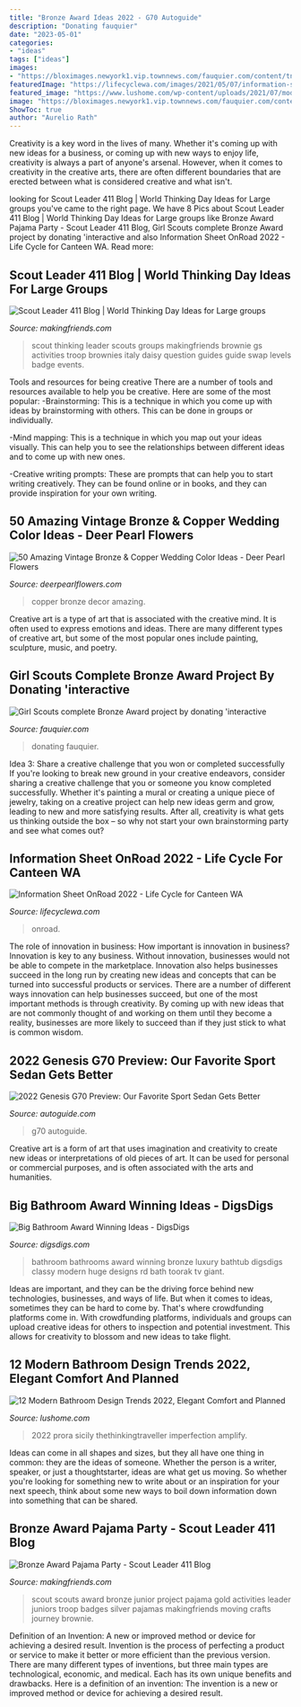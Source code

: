 ```yaml
---
title: "Bronze Award Ideas 2022 - G70 Autoguide"
description: "Donating fauquier"
date: "2023-05-01"
categories:
- "ideas"
tags: ["ideas"]
images:
- "https://bloximages.newyork1.vip.townnews.com/fauquier.com/content/tncms/assets/v3/editorial/5/d5/5d524d8c-7db7-11ea-a3d7-dbea515ad2d9/5e94b3fc9c561.image.jpg"
featuredImage: "https://lifecyclewa.com/images/2021/05/07/information-sheet-2022-3.jpg"
featured_image: "https://www.lushome.com/wp-content/uploads/2021/07/modern-bathroom-design-ideas-18.jpg"
image: "https://bloximages.newyork1.vip.townnews.com/fauquier.com/content/tncms/assets/v3/editorial/5/d5/5d524d8c-7db7-11ea-a3d7-dbea515ad2d9/5e94b3fc9c561.image.jpg"
ShowToc: true
author: "Aurelio Rath"
---
```



Creativity is a key word in the lives of many. Whether it's coming up with new ideas for a business, or coming up with new ways to enjoy life, creativity is always a part of anyone's arsenal. However, when it comes to creativity in the creative arts, there are often different boundaries that are erected between what is considered creative and what isn't.

	

		
looking for Scout Leader 411 Blog | World Thinking Day Ideas for Large groups you've came to the right page. We have 8 Pics about Scout Leader 411 Blog | World Thinking Day Ideas for Large groups like Bronze Award Pajama Party - Scout Leader 411 Blog, Girl Scouts complete Bronze Award project by donating &#039;interactive and also Information Sheet OnRoad 2022 - Life Cycle for Canteen WA. Read more:
		
    
## Scout Leader 411 Blog | World Thinking Day Ideas For Large Groups

<img loading=lazy src="http://makingfriends.com/girl-scout-leader/wp-content/uploads/2013/12/thinkingday.jpg" onerror="this.onerror=null;this.src='https://tse3.mm.bing.net/th?id=OIP.ne6d_zZZ6WWd7-fh2yMnjwHaIk&amp;pid=15.1';" alt="Scout Leader 411 Blog | World Thinking Day Ideas for Large groups">

_Source: makingfriends.com_

>scout thinking leader scouts groups makingfriends brownie gs activities troop brownies italy daisy question guides guide swap levels badge events. 

	

Tools and resources for being creative
There are a number of tools and resources available to help you be creative. Here are some of the most popular:
-Brainstorming: This is a technique in which you come up with ideas by brainstorming with others. This can be done in groups or individually.

-Mind mapping: This is a technique in which you map out your ideas visually. This can help you to see the relationships between different ideas and to come up with new ones.

-Creative writing prompts: These are prompts that can help you to start writing creatively. They can be found online or in books, and they can provide inspiration for your own writing.

    
## 50 Amazing Vintage Bronze &amp; Copper Wedding Color Ideas - Deer Pearl Flowers

<img loading=lazy src="http://www.deerpearlflowers.com/wp-content/uploads/2015/01/Vintage-Copper-Wedding-Color-Ideas.jpg" onerror="this.onerror=null;this.src='https://tse4.mm.bing.net/th?id=OIP.SZtmFeVgvb-WadYVETWIdgHaQT&amp;pid=15.1';" alt="50 Amazing Vintage Bronze &amp; Copper Wedding Color Ideas - Deer Pearl Flowers">

_Source: deerpearlflowers.com_

>copper bronze decor amazing. 

	

Creative art is a type of art that is associated with the creative mind. It is often used to express emotions and ideas. There are many different types of creative art, but some of the most popular ones include painting, sculpture, music, and poetry.

    
## Girl Scouts Complete Bronze Award Project By Donating &#039;interactive

<img loading=lazy src="https://bloximages.newyork1.vip.townnews.com/fauquier.com/content/tncms/assets/v3/editorial/5/d5/5d524d8c-7db7-11ea-a3d7-dbea515ad2d9/5e94b3fc9c561.image.jpg" onerror="this.onerror=null;this.src='https://tse4.mm.bing.net/th?id=OIP.ZTItmTOOZcUwfRiOjCbr4gHaJ4&amp;pid=15.1';" alt="Girl Scouts complete Bronze Award project by donating &#039;interactive">

_Source: fauquier.com_

>donating fauquier. 

	

Idea 3: Share a creative challenge that you won or completed successfully
If you're looking to break new ground in your creative endeavors, consider sharing a creative challenge that you or someone you know completed successfully. Whether it's painting a mural or creating a unique piece of jewelry, taking on a creative project can help new ideas germ and grow, leading to new and more satisfying results. After all, creativity is what gets us thinking outside the box – so why not start your own brainstorming party and see what comes out?

    
## Information Sheet OnRoad 2022 - Life Cycle For Canteen WA

<img loading=lazy src="https://lifecyclewa.com/images/2021/05/07/information-sheet-2022-3.jpg" onerror="this.onerror=null;this.src='https://tse2.mm.bing.net/th?id=OIP.LxUcUrNLhL_3DPIuDbdJTgAAAA&amp;pid=15.1';" alt="Information Sheet OnRoad 2022 - Life Cycle for Canteen WA">

_Source: lifecyclewa.com_

>onroad. 

	

The role of innovation in business: How important is innovation in business?
Innovation is key to any business. Without innovation, businesses would not be able to compete in the marketplace. Innovation also helps businesses succeed in the long run by creating new ideas and concepts that can be turned into successful products or services. There are a number of different ways innovation can help businesses succeed, but one of the most important methods is through creativity. By coming up with new ideas that are not commonly thought of and working on them until they become a reality, businesses are more likely to succeed than if they just stick to what is common wisdom.

    
## 2022 Genesis G70 Preview: Our Favorite Sport Sedan Gets Better

<img loading=lazy src="https://www.autoguide.com/blog/wp-content/gallery/2022-genesis-g70-preview-2021-03-26/2022-Genesis-G70-Preview-08.jpg" onerror="this.onerror=null;this.src='https://tse2.mm.bing.net/th?id=OIP.CQUnYtaKrqWuN5pRko7ovQHaE8&amp;pid=15.1';" alt="2022 Genesis G70 Preview: Our Favorite Sport Sedan Gets Better">

_Source: autoguide.com_

>g70 autoguide. 

	

Creative art is a form of art that uses imagination and creativity to create new ideas or interpretations of old pieces of art. It can be used for personal or commercial purposes, and is often associated with the arts and humanities.

    
## Big Bathroom Award Winning Ideas - DigsDigs

<img loading=lazy src="https://www.digsdigs.com/photos/big-bathroom-2.jpg" onerror="this.onerror=null;this.src='https://tse2.mm.bing.net/th?id=OIP.5Fiz0_7_Ru36t9okUK4MbAHaE6&amp;pid=15.1';" alt="Big Bathroom Award Winning Ideas - DigsDigs">

_Source: digsdigs.com_

>bathroom bathrooms award winning bronze luxury bathtub digsdigs classy modern huge designs rd bath toorak tv giant. 

	

Ideas are important, and they can be the driving force behind new technologies, businesses, and ways of life. But when it comes to ideas, sometimes they can be hard to come by. That's where crowdfunding platforms come in. With crowdfunding platforms, individuals and groups can upload creative ideas for others to inspection and potential investment. This allows for creativity to blossom and new ideas to take flight.

    
## 12 Modern Bathroom Design Trends 2022, Elegant Comfort And Planned

<img loading=lazy src="https://www.lushome.com/wp-content/uploads/2021/07/modern-bathroom-design-ideas-18.jpg" onerror="this.onerror=null;this.src='https://tse3.mm.bing.net/th?id=OIP.4A1Al9xae8gBKMHBkajOVwHaE4&amp;pid=15.1';" alt="12 Modern Bathroom Design Trends 2022, Elegant Comfort and Planned">

_Source: lushome.com_

>2022 prora sicily thethinkingtraveller imperfection amplify. 

	

Ideas can come in all shapes and sizes, but they all have one thing in common: they are the ideas of someone. Whether the person is a writer, speaker, or just a thoughtstarter, ideas are what get us moving. So whether you're looking for something new to write about or an inspiration for your next speech, think about some new ways to boil down information down into something that can be shared.

    
## Bronze Award Pajama Party - Scout Leader 411 Blog

<img loading=lazy src="https://makingfriends.com/girl-scout-leader/wp-content/uploads/2013/07/IMG_1921_edited-2-1024x549.jpg" onerror="this.onerror=null;this.src='https://tse4.mm.bing.net/th?id=OIP.MY3m4g_QG4d7KIbVoxh8FQHaD-&amp;pid=15.1';" alt="Bronze Award Pajama Party - Scout Leader 411 Blog">

_Source: makingfriends.com_

>scout scouts award bronze junior project pajama gold activities leader juniors troop badges silver pajamas makingfriends moving crafts journey brownie. 

	

Definition of an Invention: A new or improved method or device for achieving a desired result.
Invention is the process of perfecting a product or service to make it better or more efficient than the previous version. There are many different types of inventions, but three main types are technological, economic, and medical. Each has its own unique benefits and drawbacks. Here is a definition of an invention: 
The invention is a new or improved method or device for achieving a desired result.

